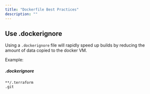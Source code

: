 ```yaml
---
title: "Dockerfile Best Practices"
description: ""
---
```

## Use .dockerignore

Using a `.dockerignore` file will rapidly speed up builds by reducing the amount of data copied to the docker VM. 

Example:

##### .dockerignore
```text
**/.terraform
.git
```
